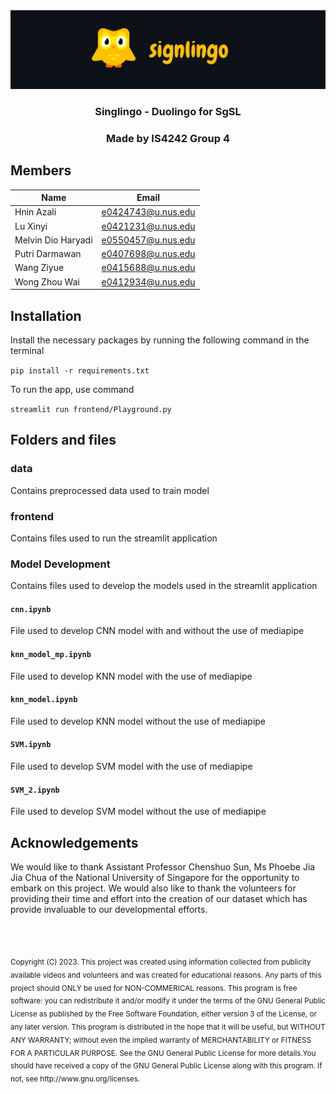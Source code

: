 <div align="center">
  <a>
    <img src="frontend/assets/signlingo-header.png" alt="Signlingo-Header">
  </a>
  <h3 align="center">Singlingo - Duolingo for SgSL </h3>
  <h3> Made by IS4242 Group 4  </h3>
</div>

## Members 

| Name      | Email |
| ----------- | ----------- |
|Hnin Azali  | e0424743@u.nus.edu |
|Lu Xinyi  | e0421231@u.nus.edu  |
|Melvin Dio Haryadi  | e0550457@u.nus.edu |
|Putri Darmawan  | e0407698@u.nus.edu |
|Wang Ziyue  | e0415688@u.nus.edu |
|Wong Zhou Wai | e0412934@u.nus.edu |


## Installation

Install the necessary packages by running the following command in the terminal

`pip install -r requirements.txt`

To run the app, use command

`streamlit run frontend/Playground.py`

## Folders and files

### <b>data</b>

Contains preprocessed data used to train model

### <b> frontend </b>

Contains files used to run the streamlit application

### <b> Model Development </b>

Contains files used to develop the models used in the streamlit application

#### `cnn.ipynb`

File used to develop CNN model with and without the use of mediapipe

#### `knn_model_mp.ipynb`

File used to develop KNN model with the use of mediapipe

#### `knn_model.ipynb`

File used to develop KNN model without the use of mediapipe

#### `SVM.ipynb`

File used to develop SVM model with the use of mediapipe

#### `SVM_2.ipynb`

File used to develop SVM model without the use of mediapipe



## Acknowledgements

We would like to thank Assistant Professor Chenshuo Sun, Ms Phoebe Jia Jia Chua of the National University of Singapore for the opportunity to embark on this project. We would also like to thank the volunteers for providing their time and effort into the creation of our dataset which has provide invaluable to our developmental efforts. 

<br><br>


<sub>
Copyright (C) 2023. This project was created using information collected from publicity available videos and volunteers and was created for educational reasons. Any parts of this project should ONLY be used for NON-COMMERICAL reasons. This program is free software: you can redistribute it and/or modify it under the terms of the GNU General Public License as published by the Free Software Foundation, either version 3 of the License, or any later version. This program is distributed in the hope that it will be useful, but WITHOUT ANY WARRANTY; without even the implied warranty of MERCHANTABILITY or FITNESS FOR A PARTICULAR PURPOSE. See the GNU General Public License for more details.You should have received a copy of the GNU General Public License along with this program. If not, see http://www.gnu.org/licenses.
</sub>

